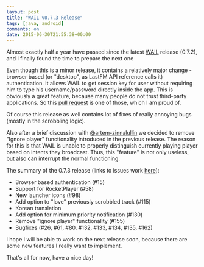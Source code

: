 ```yaml
---
layout: post
title: "WAIL v0.7.3 Release"
tags: [java, android]
comments: on
date: 2015-06-30T21:55:38+00:00
---
```


<!-- TEASER START -->

Almost exactly half a year have passed since the latest [WAIL](https://github.com/artem-zinnatullin/android-wail-app) release (0.7.2), and I finally found the time to prepare the next one

Even though this is a minor release, it contains a relatively major change - browser based (or "desktop", as LastFM API reference calls it) authentication. It allows WAIL to get session key for user without requiring him to type his username/password directly inside the app. This is obviously a great feature, because many people do not trust third-party applications. So this [pull request](https://github.com/artem-zinnatullin/android-wail-app/pull/150) is one of those, which I am proud of.

<!-- TEASER STOP -->

Of course this release as well contains lot of fixes of really annoying bugs (mostly in the scrobbling logic).

Also after a brief discussion with [@artem-zinnalullin](https://github.com/artem-zinnatullin) we decided to remove "Ignore player" functionality introduced in the previous release. The reason for this is that WAIL is unable to properly distinguish currently playing player based on intents they broadcast. Thus, this "feature" is not only useless, but also can interrupt the normal functioning.

The summary of the 0.7.3 release (links to issues work [here](https://github.com/artem-zinnatullin/android-wail-app/releases/tag/v0.7.3beta)):

 - Browser based authentication (#15)
 - Support for RocketPlayer (#58)
 - New launcher icons (#98)
 - Add option to "love" previously scrobbled track (#115)
 - Korean translation
 - Add option for minimum priority notification (#130)
 - Remove "ignore player" functionality (#155)
 - Bugfixes (#26, #61, #80, #132, #133, #134, #135, #162)
 
 I hope I will be able to work on the next release soon, because there are some new features I really want to implement.
 
 That's all for now, have a nice day!

